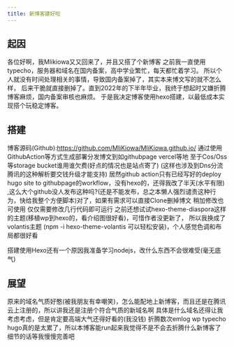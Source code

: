 ```yaml
---
title: 新博客建好啦
---
```

## 起因
各位好啊，我Mlikiowa又又回来了，并且又搭了个新博客
之前我一直使用typecho，服务器和域名在国内备案，高中学业繁忙，每天都忙着学习。
所以个人就没有时间处理相关的事情，导致国内备案掉了，其实本来博文写的就不怎么样，
后来干脆就直接删掉了。直到2022年的下半年毕业，我终于想起时又嫌折腾博客麻烦，国内备案审核也麻烦。
于是我决定博客使用hexo搭建，以最低成本实现搭个玩稳定博客。
## 搭建
博客源码(Github):https://github.com/MliKiowa/MliKiowa.github.io/
通过使用GithubAction等方式生成部署分发博文到如githubpage vercel等地
至于Cos/Oss等storage bucket谁用谁欠费(好点的情况也是站点寄了)
(这样也涉及到Dns分流 腾讯的这种解析要交钱升级才能支持)
居然github action只有已经写好的deploy hugo site to githubpage的workflow，没有hexo的，还得我改了半天(水平有限)
,这么大个github没人发布这种吗?(还是不能发布，总之本懒人强烈谴责这种行为，快给我整个方便脚本)对了，如果有需求可以直接Clone删掉博文 稍加修改也可使用 仅仅需要修改几行代码即可运行
之前还想试试hexo-theme-diaspora这样的主题(移植wp到hexo的，看介绍图很好看)，可惜作者没更新了，
所以我换成了volantis主题 (npm -i hexo-theme-volantis 可以轻松安装)，个人感觉色调和布局都很好看

搭建使用Hexo还有一个原因我准备学习nodejs，改什么东西不会很难受(毫无底气)
## 展望
原来的域名气质好憨(被我朋友有幸嘲笑)，怎么能配地上新博客，而且还是在腾讯云上注册的，所以讲我还是注册个符合气质的新域名啊
具体是什么域名还得让我考虑考虑，但是肯定要高端大气还得好看的(我没钱)
折腾数次emlog wp typecho hugo真的是太累了，所以本博客能run起来我觉得不是不会去折腾什么新博客了
细节的话等我慢慢完善吧
